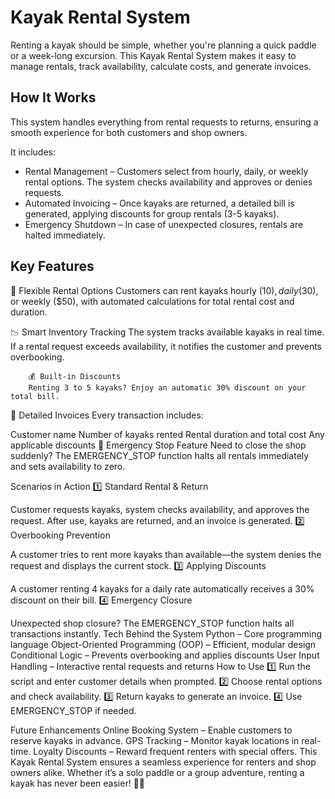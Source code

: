 # Kayak Rental System
Renting a kayak should be simple, whether you're planning a quick paddle or a week-long excursion. This Kayak Rental System makes it easy to manage rentals, track availability, calculate costs, and generate invoices.

## How It Works
This system handles everything from rental requests to returns, ensuring a smooth experience for both customers and shop owners. 

It includes:
  - Rental Management – Customers select from hourly, daily, or weekly rental options. The system checks availability and approves or denies requests.
  - Automated Invoicing – Once kayaks are returned, a detailed bill is generated, applying discounts for group rentals (3-5 kayaks).
  - Emergency Shutdown – In case of unexpected closures, rentals are halted immediately.
    
## Key Features
  🛶 Flexible Rental Options
        Customers can rent kayaks hourly ($10), daily ($30), or weekly ($50), with automated calculations for total rental cost and duration.

  📉 Smart Inventory Tracking
        The system tracks available kayaks in real time.
        If a rental request exceeds availability, it notifies the customer and prevents overbooking.
        
        💰 Built-in Discounts
        Renting 3 to 5 kayaks? Enjoy an automatic 30% discount on your total bill.

📝 Detailed Invoices
Every transaction includes:

Customer name
Number of kayaks rented
Rental duration and total cost
Any applicable discounts
🚨 Emergency Stop Feature
Need to close the shop suddenly? The EMERGENCY_STOP function halts all rentals immediately and sets availability to zero.

Scenarios in Action
1️⃣ Standard Rental & Return

Customer requests kayaks, system checks availability, and approves the request.
After use, kayaks are returned, and an invoice is generated.
2️⃣ Overbooking Prevention

A customer tries to rent more kayaks than available—the system denies the request and displays the current stock.
3️⃣ Applying Discounts

A customer renting 4 kayaks for a daily rate automatically receives a 30% discount on their bill.
4️⃣ Emergency Closure

Unexpected shop closure? The EMERGENCY_STOP function halts all transactions instantly.
Tech Behind the System
Python – Core programming language
Object-Oriented Programming (OOP) – Efficient, modular design
Conditional Logic – Prevents overbooking and applies discounts
User Input Handling – Interactive rental requests and returns
How to Use
1️⃣ Run the script and enter customer details when prompted.
2️⃣ Choose rental options and check availability.
3️⃣ Return kayaks to generate an invoice.
4️⃣ Use EMERGENCY_STOP if needed.

Future Enhancements
Online Booking System – Enable customers to reserve kayaks in advance.
GPS Tracking – Monitor kayak locations in real-time.
Loyalty Discounts – Reward frequent renters with special offers.
This Kayak Rental System ensures a seamless experience for renters and shop owners alike. Whether it’s a solo paddle or a group adventure, renting a kayak has never been easier! 🚣‍♂️
